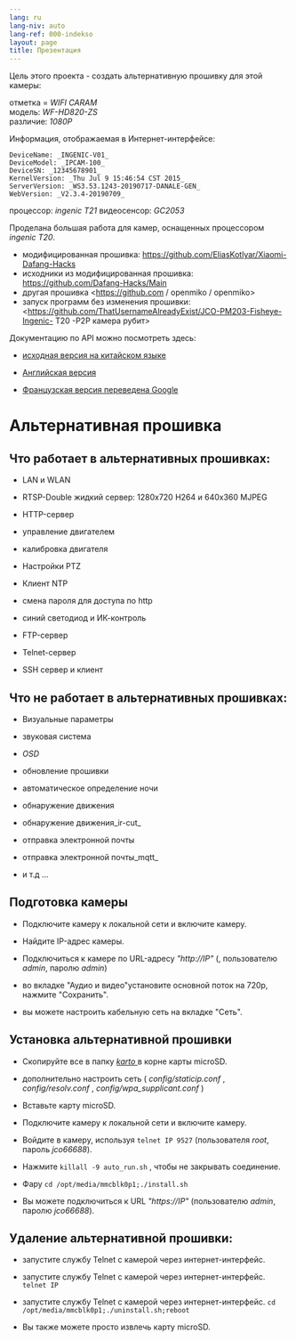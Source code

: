 ```yaml
---
lang: ru
lang-niv: auto
lang-ref: 000-indekso
layout: page
title: Презентация
---
```


Цель этого проекта - создать альтернативную прошивку для этой камеры:

отметка = _WIFI CARAM_  
модель: _WF-HD820-ZS_  
различие: _1080P_

Информация, отображаемая в Интернет-интерфейсе:
```
DeviceName: _INGENIC-V01_
DeviceModel: _IPCAM-100_
DeviceSN: _12345678901_
KernelVersion: _Thu Jul 9 15:46:54 CST 2015_
ServerVersion: _WS3.53.1243-20190717-DANALE-GEN_
WebVersion: _V2.3.4-20190709_
```

процессор: _ingenic T21_
видеосенсор: _GC2053_

Проделана большая работа для камер, оснащенных процессором _ingenic T20_.
* модифицированная прошивка: <https://github.com/EliasKotlyar/Xiaomi-Dafang-Hacks>
* исходники из модифицированная прошивка: <https://github.com/Dafang-Hacks/Main>
* другая прошивка <https://github.com / openmiko / openmiko>
* запуск программ без изменения прошивки: <https://github.com/ThatUsernameAlreadyExist/JCO-PM203-Fisheye-Ingenic- T20 -P2P камера рубит>

Документацию по API можно посмотреть здесь:  
* [исходная версия на китайском языке](../zh/includes.zh/html/)


* [Английская версия](../en/includes.en/html/)


* [Французская версия переведена Google](../fr/includes.fr/html/)



# Альтернативная прошивка

## Что работает в альтернативных прошивках:

* LAN и WLAN


* RTSP-Double жидкий сервер: 1280x720 H264 и 640x360 MJPEG


* HTTP-сервер


* управление двигателем


* калибровка двигателя


* Настройки PTZ


* Клиент NTP


* смена пароля для доступа по http


* синий светодиод и ИК-контроль


* FTP-сервер


* Telnet-сервер


* SSH сервер и клиент



## Что не работает в альтернативных прошивках:

* Визуальные параметры


* звуковая система


* _OSD_


* обновление прошивки


* автоматическое определение ночи


* обнаружение движения


* обнаружение движения_ir-cut_


* отправка электронной почты


* отправка электронной почты_mqtt_


* и т.д ...



## Подготовка камеры

* Подключите камеру к локальной сети и включите камеру.


* Найдите IP-адрес камеры.


* Подключиться к камере по URL-адресу _"http://IP"_ (, пользователю _admin_, паролю _admin_)


* во вкладке "Аудио и видео"установите основной поток на 720p, нажмите "Сохранить".


* вы можете настроить кабельную сеть на вкладке "Сеть".



## Установка альтернативной прошивки

* Скопируйте все в папку [ _karto_ ](https://github.com/jmichault/ipcam-100/tree/master/karto) в корне карты microSD.


* дополнительно настроить сеть ( _config/staticip.conf_ , _config/resolv.conf_ , _config/wpa_supplicant.conf_ )


* Вставьте карту microSD.


* Подключите камеру к локальной сети и включите камеру.


* Войдите в камеру, используя `telnet IP 9527` (пользователя _root_, пароль _jco66688_).


* Нажмите `killall -9 auto_run.sh` , чтобы не закрывать соединение.


* Фару `cd /opt/media/mmcblk0p1;./install.sh`


* Вы можете подключиться к URL _"https://IP"_ (пользователю _admin_, паролю _jco66688_).



## Удаление альтернативной прошивки:

* запустите службу Telnet с камерой через интернет-интерфейс.


* запустите службу Telnet с камерой через интернет-интерфейс. `telnet IP` 


* запустите службу Telnet с камерой через интернет-интерфейс. `cd /opt/media/mmcblk0p1;./uninstall.sh;reboot`



* Вы также можете просто извлечь карту microSD.


